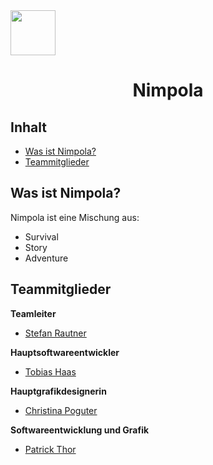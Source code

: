 <img src="https://via.placeholder.com/72" width=72 height=72>
<h1><center>Nimpola</center></h1>

## Inhalt

- [Was ist Nimpola?](#was-ist-nimpola)
- [Teammitglieder](#teammitglieder)

## Was ist Nimpola?

Nimpola ist eine Mischung aus:

- Survival
- Story
- Adventure

## Teammitglieder

**Teamleiter**

- [Stefan Rautner](https://github.com/StefanRautner)


**Hauptsoftwareentwickler**

- [Tobias Haas](https://github.com/HazeAT)


**Hauptgrafikdesignerin**

- [Christina Poguter](https://github.com/Chris-tll/)

**Softwareentwicklung und Grafik**

- [Patrick Thor](https://github.com/Patho2005Thorick)
